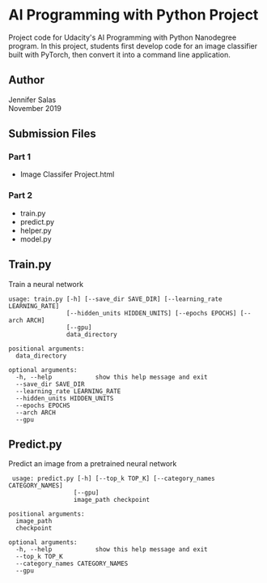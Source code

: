 # AI Programming with Python Project

Project code for Udacity's AI Programming with Python Nanodegree program. In this project, students first develop code for an image classifier built with PyTorch, then convert it into a command line application.

## Author

Jennifer Salas <br>
November 2019

## Submission Files

### Part 1

- Image Classifer Project.html

### Part 2

- train.py
- predict.py
- helper.py
- model.py

## Train.py

Train a neural network

    usage: train.py [-h] [--save_dir SAVE_DIR] [--learning_rate LEARNING_RATE]
                    [--hidden_units HIDDEN_UNITS] [--epochs EPOCHS] [--arch ARCH]
                    [--gpu]
                    data_directory
                    
    positional arguments:
      data_directory

    optional arguments:
      -h, --help            show this help message and exit
      --save_dir SAVE_DIR
      --learning_rate LEARNING_RATE
      --hidden_units HIDDEN_UNITS
      --epochs EPOCHS
      --arch ARCH
      --gpu
      
 ## Predict.py
 
 Predict an image from a pretrained neural network
 
     usage: predict.py [-h] [--top_k TOP_K] [--category_names CATEGORY_NAMES]
                      [--gpu]
                      image_path checkpoint

    positional arguments:
      image_path
      checkpoint

    optional arguments:
      -h, --help            show this help message and exit
      --top_k TOP_K
      --category_names CATEGORY_NAMES
      --gpu
